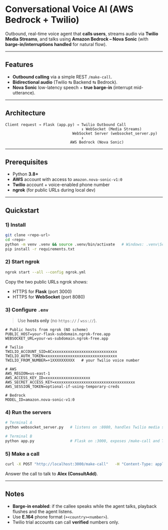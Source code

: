 # Conversational Voice AI (AWS Bedrock + Twilio)

Outbound, real-time voice agent that **calls users**, streams audio via **Twilio Media Streams**, and talks using **Amazon Bedrock – Nova Sonic** (with **barge-in/interruptions handled** for natural flow).

---

## Features
- **Outbound calling** via a simple REST `/make-call`.
- **Bidirectional audio** (Twilio ⇆ Backend ⇆ Bedrock).
- **Nova Sonic** low-latency speech + **true barge-in** (interrupt mid-utterance).

---

## Architecture
```
Client request → Flask (app.py) → Twilio Outbound Call
                                  ↕ WebSocket (Media Streams)
                              WebSocket Server (websocket_server.py)
                                  ↕
                             AWS Bedrock (Nova Sonic)
```

---

## Prerequisites
- Python **3.8+**
- **AWS** account with access to `amazon.nova-sonic-v1:0`
- **Twilio** account + voice-enabled phone number
- **ngrok** (for public URLs during local dev)

---

## Quickstart

### 1) Install
```bash
git clone <repo-url>
cd <repo>
python -m venv .venv && source .venv/bin/activate   # Windows: .venv\Scripts\activate
pip install -r requirements.txt
```

### 2) Start ngrok
```bash
ngrok start --all --config ngrok.yml
```
Copy the two public URLs ngrok shows:
- HTTPS for **Flask** (port 3000)
- HTTPS for **WebSocket** (port 8080)

### 3) Configure `.env`
> Use **hosts only** (no `https://` / `wss://`).

```env
# Public hosts from ngrok (NO scheme)
PUBLIC_HOST=your-flask-subdomain.ngrok-free.app
WEBSOCKET_URL=your-ws-subdomain.ngrok-free.app

# Twilio
TWILIO_ACCOUNT_SID=ACxxxxxxxxxxxxxxxxxxxxxxxxxxxxx
TWILIO_AUTH_TOKEN=xxxxxxxxxxxxxxxxxxxxxxxxxxxxxxxx
TWILIO_FROM_NUMBER=+1XXXXXXXXXX   # your Twilio voice number

# AWS
AWS_REGION=us-east-1
AWS_ACCESS_KEY_ID=xxxxxxxxxxxxxxxxxxxx
AWS_SECRET_ACCESS_KEY=xxxxxxxxxxxxxxxxxxxxxxxxxxxxxxxxxxxx
AWS_SESSION_TOKEN=optional-if-using-temporary-creds

# Bedrock
MODEL_ID=amazon.nova-sonic-v1:0
```

### 4) Run the servers
```bash
# Terminal A
python websocket_server.py   # listens on :8080, handles Twilio media stream

# Terminal B
python app.py                # Flask on :3000, exposes /make-call and TwiML
```

### 5) Make a call
```bash
curl -X POST "http://localhost:3000/make-call"   -H "Content-Type: application/json"   -d '{ "phone_number": "+11234567890" }'
```
Answer the call to talk to **Alex (ConsultAdd)**.

---

## Notes
- **Barge-in enabled**: if the callee speaks while the agent talks, playback flushes and the agent listens.
- Use **E.164** phone format (`+<country><number>`).
- Twilio trial accounts can call **verified** numbers only.
